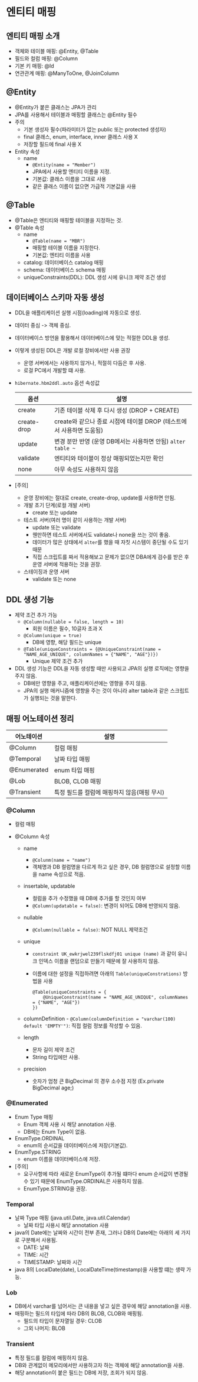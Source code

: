 # 엔티티 매핑

## 엔티티 매핑 소개

- 객체와 테이블 매핑: @Entity, @Table
- 필드와 컬럼 매핑: @Column
- 기본 키 매핑: @Id
- 연관관계 매핑: @ManyToOne, @JoinColumn

## @Entity

- @Entity가 붙은 클래스는 JPA가 관리
- JPA를 사용해서 테이블과 매핑할 클래스는 @Entity 필수
- 주의
  - 기본 생성자 필수(파라미터가 없는 public 또는 protected 생성자)
  - final 클래스, enum, interface, inner 클래스 사용 X
  - 저장할 필드에 final 사용 X
- Entity 속성
  - name
    - `@Entity(name = "Member")`
    - JPA에서 사용할 엔티티 이름을 지정.
    - 기본값: 클래스 이름을 그대로 사용
    - 같은 클래스 이름이 없으면 가급적 기본값을 사용

## @Table

- @Table은 엔티티와 매핑할 테이블을 지정하는 것.
- @Table 속성
  - name
    - `@Table(name = "MBR")`
    - 매핑할 테이블 이름을 지정한다.
    - 기본값: 엔티티 이름을 사용
  - catalog: 데이터베이스 catalog 매핑
  - schema: 데이터베이스 schema 매핑
  - uniqueConstraints(DDL): DDL 생성 시에 유니크 제약 조건 생성

## 데이터베이스 스키마 자동 생성

- DDL을 애플리케이션 실행 시점(loading)에 자동으로 생성.
- 데이터 중심 -> 객체 중심.
- 데이터베이스 방언을 활용해서 데이터베이스에 맞는 적절한 DDL을 생성.
- 이렇게 생성된 DDL은 개발 로컬 장비에서만 사용 권장
  - 운영 서버에서는 사용하지 않거나, 적절히 다듬은 후 사용.
  - 로걸 PC에서 개발할 떄 사용.
- `hibernate.hbm2ddl.auto` 옵션 속성값

  | 옵션        | 설명                                                                 |
  | ----------- | -------------------------------------------------------------------- |
  | create      | 기존 테이블 삭제 후 다시 생성 (DROP + CREATE)                        |
  | create-drop | create와 같으나 종료 시점에 테이블 DROP (테스트에서 사용하면 도움됨) |
  | update      | 변경 분만 반영 (운영 DB에서는 사용하면 안됨) `alter table ~`         |
  | validate    | 엔티티와 테이블이 정상 매핑되었는지만 확인                           |
  | none        | 아무 속성도 사용하지 않음                                            |

- [주의]
  - 운영 장비에는 절대로 create, create-drop, update를 사용하면 안됨.
  - 개발 초기 단계(로컬 개발 서버)
    - create 또는 update
  - 테스트 서버(여러 명이 같이 사용하는 개발 서버)
    - update 또는 validate
    - 웬만하면 테스트 서버에서도 validate나 none을 쓰는 것이 좋음.
    - 데이터가 많은 상태에서 `alter`를 했을 때 자칫 시스템이 중단될 수도 있기 때문
    - 직접 스크립트를 짜서 적용해보고 문제가 없으면 DBA에게 검수를 받은 후 운영 서버에 적용하는 것을 권장.
  - 스테이징과 운영 서버
    - validate 또는 none

## DDL 생성 기능

- 제약 조건 추가 가능
  - `@Column(nullable = false, length = 10)`
    - 회원 이름은 필수, 10글자 초과 X
  - `@Column(unique = true)`
    - DB에 영향, 해당 필드는 unique
  - `@Table(uniqueConstraints = {@UniqueConstraint(name = "NAME_AGE_UNIQUE", columnNames = {"NAME", "AGE"})})`
    - Unique 제약 조건 추가
- DDL 생성 기능은 DDL을 자동 생성할 때만 사용되고 JPA의 실행 로직에는 영향을 주지 않음.
  - DB에만 영향을 주고, 애플리케이션에는 영향을 주지 않음.
  - JPA의 실행 매커니즘에 영향을 주는 것이 아니라 alter table과 같은 스크립트가 실행되는 것을 말한다.

## 매핑 어노테이션 정리

| 어노테이션  | 설명                                        |
| ----------- | ------------------------------------------- |
| @Column     | 컬럼 매핑                                   |
| @Temporal   | 날짜 타입 매핑                              |
| @Enumerated | enum 타입 매핑                              |
| @Lob        | BLOB, CLOB 매핑                             |
| @Transient  | 특정 필드를 컬럼에 매핑하지 않음(매핑 무시) |

### @Column

- 컬럼 매핑
- @Column 속성

  - name
    - `@Colunm(name = "name")`
    - 객체명과 DB 컬럼명을 다르게 하고 싶은 경우, DB 컬럼명으로 설정할 이름을 name 속성으로 적음.
  - insertable, updatable
    - 컬럼을 추가 수정했을 때 DB에 추가를 할 것인지 여부
    - `@Column(updatable = false)`: 변경이 되어도 DB에 반영되지 않음.
  - nullable
    - `@Column(nullable = false)`: NOT NULL 제약조건
  - unique

    - `constraint UK_ewkrjwel239flskdfj01 unique (name)` 과 같이 유니크 인덱스 이름을 랜덤으로 만들기 때문에 잘 사용하지 않음.

    - 이름에 대한 설정을 직접하려면 아래의 `Table(uniqueConstrations)` 방법을 사용

      ```
      @Table(uniqueConstraints = {
          @UniqueConstraint(name = "NAME_AGE_UNIQUE", columnNames = {"NAME", "AGE"})
      })
      ```

  - columnDefinition - `@Column(columnDefinition = "varchar(100) default 'EMPTY'")`: 직접 컬럼 정보를 작성할 수 있음.
  - length
    - 문자 길이 제약 조건
    - String 타입에만 사용.
  - precision
    - 숫자가 엄청 큰 BigDecimal 의 경우 소수점 지정 (Ex.private BigDecimal age;)

### @Enumerated

- Enum Type 매핑
  - Enum 객체 사용 시 해당 annotation 사용.
  - DB에는 Enum Type이 없음.
- EnumType.ORDINAL
  - enum의 순서값을 데이터베이스에 저장(기본값).
- EnumType.STRING
  - enum 이름을 데이터베이스에 저장.
- [주의]
  - 요구사항에 따라 새로운 EnumType이 추가될 떄마다 enum 순서값이 변경될 수 있기 때문에 EnumType.ORDINAL은 사용하지 않음.
  - EnumType.STRING을 권장.

### Temporal

- 날짜 Type 매핑 (java.util.Date, java.util.Calendar)
  - 날짜 타입 사용시 해당 annotation 사용
- java의 Date에는 날짜와 시간이 전부 존재, 그러나 DB의 Date에는 아래의 세 가지로 구분해서 사용됨.
  - DATE: 날짜
  - TIME: 시간
  - TIMESTAMP: 날짜와 시간
- java 8의 LocalDate(date), LocalDateTime(timestamp)을 사용할 떄는 생략 가능.

### Lob

- DB에서 varchar를 넘어서는 큰 내용을 넣고 싶은 경우에 해당 annotation을 사용.
- 매핑하는 필드의 타입에 따라 DB의 BLOB, CLOB와 매핑됨.
  - 필드의 타입이 문자열일 경우: CLOB
  - 그외 나머지: BLOB

### Transient

- 특정 필드를 컬럼에 매핑하지 않음.
- DB와 관계없이 메모리에서만 사용하고자 하는 객체에 해당 annotation을 사용.
- 해당 annotation이 붙은 필드는 DB에 저장, 조회가 되지 않음.
